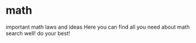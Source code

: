 # math
important math laws and ideas
Here you can find all you need about math
search well!
do your best!
